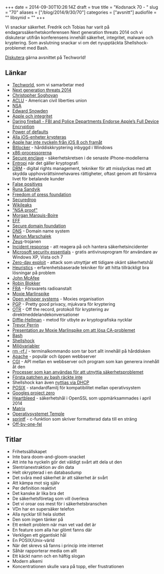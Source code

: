 +++
date = 2014-09-30T10:26:14Z
draft = true
title = "Kodsnack 70 - "
slug = "70"
aliases = ["/blog/2014/9/30/70"]
categories = ["avsnitt"]
audiofile = ""
libsynid = ""
+++

Vi snackar säkerhet. Fredrik och Tobias har varit på endagarssäkerhetskonferensen Next generation threats 2014 och vi diskuterar utifrån konferensens innehåll säkerhet, integritet, malware och kryptering. Som avslutning snackar vi om det nyupptäckta Shellshock-problemet med Bash.

[Diskutera]() gärna avsnittet på Techworld!

## Länkar ##
* [Techworld](https://www.aclu.org), som vi samarbetar med
* [Next generation threats 2014](http://techworld.event.idg.se/event/ngt14/)
* [Christopher Soghoyan](http://www.dubfire.net/)
* [ACLU](https://www.aclu.org) - American civil liberties union
* [NSA](http://en.wikipedia.org/wiki/National_Security_Agency)
* [Edward Snowden](http://en.wikipedia.org/wiki/Edward_Snowden)
* [Apple och integritet](http://www.apple.com/privacy/)
* [Daring fireball - FBI and Police Departments Endorse Apple’s Full Device Encryption](http://daringfireball.net/linked/2014/09/27/fbi-encryption)
* [Power of defaults](http://en.wikipedia.org/wiki/Default_effect_%28psychology%29)
* [Alla iOS-enheter krypteras](https://www.schneier.com/blog/archives/2012/08/is_iphone_secur.html)
* [Apple har inte nyckeln från iOS 8 och framåt](http://www.macrumors.com/2014/09/25/rbi-concerned-with-apple-encryption/)
* [Bitlocker](http://en.wikipedia.org/wiki/BitLocker) - hårddiskkryptering inbyggd i Windows
* [x86-processorerna](http://en.wikipedia.org/wiki/X86)
* [Secure enclave](http://images.apple.com/iphone/business/docs/iOS_Security_Feb14.pdf) - säkerhetskretsen i de senaste iPhone-modellerna
* [Entropi](http://en.wikipedia.org/wiki/Entropy_%28computing%29) när det gäller kryptografi
* [DRM](http://en.wikipedia.org/wiki/Digital_rights_management) - digital rights management, tekniker för att misslyckas med att skydda upphovsrättsinnehavares rättigheter, oftast genom att försämra livet för betalande kunder
* [False positives](http://en.wikipedia.org/wiki/False_positives_and_false_negatives)
* [Runa Sandvik](https://twitter.com/runasand)
* [Freedom of press foundation](https://freedom.press)
* [Securedrop](https://freedom.press/securedrop)
* [Wikileaks](http://wikileaks.org)
* ["NSA proof"](https://www.google.com/search?rls=en&q=nsa+proof&ie=UTF-8&oe=UTF-8)
* [Morgan Marquis-Boire](https://twitter.com/headhntr)
* [EFF](https://www.eff.org)
* [Secure domain foundation](https://www.securedomain.org)
* [DNS](http://en.wikipedia.org/wiki/Domain_Name_System) - Domain name system
* [Marion Marschalek](https://twitter.com/pinkflawd)
* [Zeus](http://en.wikipedia.org/wiki/Zeus_%28Trojan_horse%29)-trojanen
* [Incident response](http://en.wikipedia.org/wiki/Computer_security_incident_management) - att reagera på och hantera säkerhetsincidenter
* [Microsoft security essentials](http://en.wikipedia.org/wiki/Microsoft_Security_Essentials) - gratis antivirusprogram för användare av Windows XP, Vista och 7
* [Zero-day exploit](http://en.wikipedia.org/wiki/Zero-day_attack) - attack som utnyttjar ett tidigare okänt säkerhetshål
* [Heuristics](http://en.wikipedia.org/wiki/Heuristic) - erfarenhetsbaserade tekniker för att hitta tillräckligt bra lösningar på problem
* [John McAfee](http://en.wikipedia.org/wiki/John_McAfee)
* [Robin Blokker](https://www.linkedin.com/pub/robin-blokker/0/a9a/772)
* [FRA](http://www.fra.se) - Försvarets radioanstalt
* [Moxie Marlinspike](http://www.thoughtcrime.org/)
* [Open whisper systems](https://whispersystems.org) - Moxies organisation
* [PGP](http://en.wikipedia.org/wiki/Pretty_Good_Privacy) - Pretty good privacy, mjukvara för kryptering
* [OTR](http://en.wikipedia.org/wiki/Off-the-Record_Messaging) - Off the record, protokoll för kryptering av direktmeddelandekonversationer
* [Diffie-Hellman](http://en.wikipedia.org/wiki/Diffie–Hellman_key_exchange) - metod för utbyte av kryptografiska nycklar
* [Trevor Perrin](http://trevp.net)
* [Presentation av Moxie Marlinspike om att lösa CA-problemet](https://www.youtube.com/watch?v=Z7Wl2FW2TcA)
* [Bash](http://www.gnu.org/software/bash/)
* [Shellshock](http://en.wikipedia.org/wiki/Shellshock_%28software_bug%29)
* [Miljövariabler](http://en.wikipedia.org/wiki/Environment_variable)
* [rm -rf /](http://www.urbandictionary.com/define.php?term=rm%20-rf%20%2F) - terminalkommando som tar bort allt innehåll på hårddisken
* [Apache](http://en.wikipedia.org/wiki/Apache_HTTP_Server) - populär och öppen webbserver
* [CGI](http://en.wikipedia.org/wiki/Common_Gateway_Interface) - API mellan en webbserver och program som kan generera innehåll åt den
* [Processer som kan användas för att utnyttja säkerhetsproblemet](http://www.zdnet.com/shellshock-how-to-protect-your-unix-linux-and-mac-servers-7000034072/)
* [Första patchen av bash räckte inte](http://www.zdnet.com/shellshock-better-bash-patches-now-available-7000034115/)
* Shellshock kan även [nyttjas via DHCP](https://www.trustedsec.com/september-2014/shellshock-dhcp-rce-proof-concept/)
* [POSIX](http://en.wikipedia.org/wiki/POSIX) - standardfamilj för kompatibilitet mellan operativsystem
* [Googles project zero](http://googleonlinesecurity.blogspot.se/2014/07/announcing-project-zero.html)
* [Heartbleed](http://heartbleed.com) - säkerhetshål i OpenSSL som uppmärksammades i april  2014
* [Matrix](http://en.wikipedia.org/wiki/The_Matrix)
* [Operativsystemet Temple](http://www.templeos.org)
* [sprintf](http://www.cplusplus.com/reference/cstdio/sprintf/) - c-funktion som skriver formatterad data till en sträng
* [Off-by-one-fel](http://en.wikipedia.org/wiki/Off-by-one_error)

## Titlar ##
* Frihetssällskapet
* Inte bara doom-and-gloom-snacket
* Att inte ha nyckeln gör det väldigt svårt att dela ut den
* Slentrianextraktion av din data
* Helt okrypterad i en databasdump
* Det svåra med säkerhet är att säkerhet är svårt
* Att kämpa mot sig själv
* Per definition reaktivt
* Det kanske är lika bra det
* De säkerhetsföretag som vill överleva
* Det vi oroar oss mest för i säkerhetsbranschen
* VDn har en supersäker telefon
* Alla nycklar till hela slottet
* Den som ingen tänker på
* Ett enkelt problem när man vet vad det är
* En feature som alla har glömt fanns där
* Verkligen ett gigantiskt hål
* En POSIX/Unix-värld
* När det skrevs så fanns i princip inte internet
* Såhär rapporterar media om allt
* Ett käckt namn och en häftig slogan
* Modern alkemi
* Koncentrationen skulle vara på topp, eller frustrationen